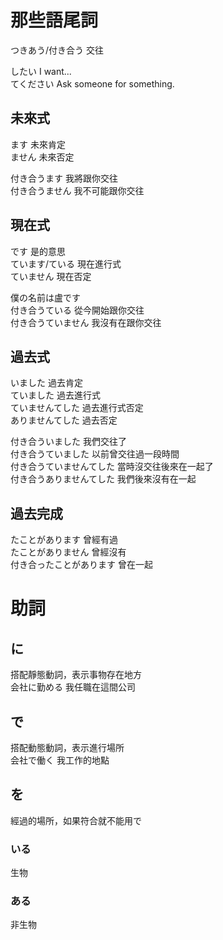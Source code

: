 # 那些語尾詞  
つきあう/付き合う 交往  

したい I want...   
てください Ask someone for something.

## 未來式
ます 未來肯定  
ません 未來否定  

付き合うます 我將跟你交往  
付き合うません 我不可能跟你交往  

## 現在式  
です 是的意思    
ています/ている 現在進行式  
ていません 現在否定  

僕の名前は盧です   
付き合うている 從今開始跟你交往  
付き合うていません 我沒有在跟你交往  

## 過去式
いました 過去肯定  
ていました 過去進行式  
ていませんてした 過去進行式否定  
ありませんてした 過去否定  

付き合ういました 我們交往了    
付き合うていました 以前曾交往過一段時間  
付き合うていませんてした 當時沒交往後來在一起了  
付き合うありませんてした 我們後來沒有在一起    

## 過去完成    
たことがあります 曾經有過  
たことがありません 曾經沒有  
付き合ったことがあります 曾在一起  


# 助詞
## に
搭配靜態動詞，表示事物存在地方  
会社に勤める  我任職在這間公司     
## で
搭配動態動詞，表示進行場所   
会社で働く  我工作的地點  
## を
經過的場所，如果符合就不能用で   
### いる
生物  
### ある
非生物  

